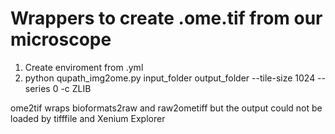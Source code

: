 # Wrappers to create .ome.tif from our microscope

1. Create enviroment from .yml
2. python qupath_img2ome.py input_folder output_folder --tile-size 1024 --series 0 -c ZLIB

ome2tif wraps bioformats2raw and raw2ometiff but the output could not be loaded by tifffile and Xenium Explorer